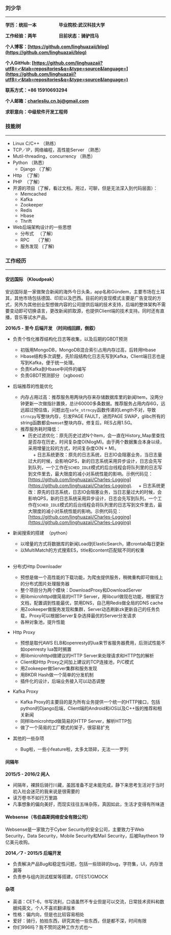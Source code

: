 ### 刘少华
---
**学历：统招一本**&emsp;&emsp;&emsp;&emsp;&emsp;**毕业院校:武汉科技大学**  

**工作经验：两年**&emsp;&emsp;&emsp;&emsp;&emsp;**目前状态：骑驴找马**  

**个人博客：[https://github.com/linghuazaii/blog](https://github.com/linghuazaii/blog)**  

**个人GitHub: [https://github.com/linghuazaii?utf8=✓&tab=repositories&q=&type=source&language=](https://github.com/linghuazaii?utf8=✓&tab=repositories&q=&type=source&language=)**  

**联系方式：+86 15910693294**  

**个人邮箱：[charlesliu.cn.bj@gmail.com](charlesliu.cn.bj@gmail.com)**

**求职意向：中级软件开发工程师**  

### 技能树
---
 - Linux C/C++ （熟练）
 - TCP／IP，网络编程，高性能Server （熟悉）
 - Mutil-threading，concurrency （熟悉）
 - Python （熟悉）  
   - Django （了解）
 - Http  （了解）
 - PHP  （了解）
 - 开源的项目（了解，看过文档，用过，可聊，但是无法深入到代码层面）：  
   - Memcached  
   - Kafka  
   - Zookeeper  
   - Redis  
   - Hbase  
   - Thrift
 - Web后端架构设计的一些思想  
   - 分布式    （了解）  
   - RPC      （了解）  
   - 服务发现   (了解)
   
### 工作经历
---
#### 安远国际 （Kloudpeak）
安远国际是一家做聚合新闻的海外今日头条，app名称Gündem，主要市场在土耳其，其他市场包括德国、印尼以及巴西。目前的的变现模式主要是广告变现的方式，另外为其他创业型想做内容的公司提供后端的技术支持，后端的整体架构不需要变动即可切换语言，更改新闻抓取源，也提供Client端的技术支持。同时还有直播，音乐等试水产品。

**2016/5 - 至今 后端开发 （时间线回顾，倒叙）**
 - 负责个性化推荐结构化日志等收集，以及后期的GBDT预测  
   - 初版用MongoDB，MongoDB混合索引占用内存过高，后转用Hbase  
   - Hbase结构多次调整，先阶段结构化日志先写到Kafka，Client端日志也是写到Kafka，便于统一处理。  
   - 负责Kafka到Hbase中间件的编写  
   - 负责GBDT预测部分 （xgboost）
   
 - 后端推荐的性能优化  
   - 内存占用过高：推荐服务用两块内存来存储数据库里的新闻Item，没两分钟更新一次做指针置换，总计60000多条数据。推荐服务占用内存6G，远远超过预估值，问题出在`safe_strncpy`函数传递的Length不对，导致`strncpy`写整块内存，引发PAGE FAULT，进而PAGE SWAP，glibc所有的string函数都会`memset`整块内存。修复后，RES占用1.5G。  
   - 推荐服务耗时降低：  
     + 历史过滤优化：原先历史过滤N个Item，会一直在History_Map里查找是否存在历史，时间复杂度O(NlogM)。由于两个数据集合本身以续，采用增量比较的方式，时间复杂度O(N + M)。  
     + 日志系统更改：原先的日志系统，日志IO会阻塞业务，当日志量过大的时候，会影响QPS，新的日志系统采用异步设计，日志会先写到队列，一个工作在`SCHED_IDLE`模式的后台线程会将队列里的日志写到文件里去，最大限度的减小对系统性能的影响。示例代码见：[https://github.com/linghuazaii/Charles-Logging](https://github.com/linghuazaii/Charles-Logging). 
     + 日志系统更改：原先的日志系统，日志IO会阻塞业务，当日志量过大的时候，会影响QPS，新的日志系统采用异步设计，日志会先写到队列，一个工作在`SCHED_IDLE`模式的后台线程会将队列里的日志写到文件里去，最大限度的减小对系统性能的影响。示例代码见：[https://github.com/linghuazaii/Charles-Logging](https://github.com/linghuazaii/Charles-Logging)  
     
 - 新闻搜索的搭建  （python）  
   - 以增量的方式将数据库的新闻Load到ElasticSearch，建crontab每日更新  
   - 以MultiMatch的方式搜索ES，title和content匹配赋不同的权重  
  
 - 分布式Http Downloader  
   - 预想是做一个高性能的下载功能，为爬虫提供服务，稍微重构即可做线上的分布式图片处理服务器  
   - 整个项目分为两个模块：DownloadProxy和DownloadServer  
   - 用libmicrohttpd做简易的HTTP Server，用libcurl做现在功能，根据官方文档，配置调到性能最优，禁用DNS，自己用Redis做全局的DNS cache  
   - 用Zookeeper做服务发现和集群，Server动态刷新zk更新自己的任务负载，Proxy可以根据Server复杂选择最优的Server分发请求  
   - 各种对象池，提升性能  
 
 - Http Proxy
   - 预想是取代AWS ELB和openresty的lua来节省服务器费用，后测试性能不如openresty lua暂时搁置  
   - 用libmicrohttpd做建议的HTTP Server来处理请求和HTTP包的解析
   - Client和Http Proxy之间加上建议的TCP连接池，P/C模式
   - 用Zookeeper做Server集群和服务发现
   - 用BKDR Hash做一个简单的分发机制
   - 插件化的设计，后端业务接入可以动态调整
 
 - Kafka Proxy
   - Kafka Proxy的主要目的是为所有业务提供一个统一的HTTP接口，包括python的Django后端，Client端的Android和iOS以及C++版的推荐和相关新闻
   - 同样libmicrohttpd做简易的HTTP Server，解析HTTP包
   - 做了一个简易的工厂模式的架子，很容易扩充

 - 其他的一些杂项
   - Bug啦，一些小feature啦，太多太琐碎，无法一一罗列

#### 间隔年
**2015/5 - 2016/2 闲人**
 - 间隔年，裸辞后骑行川藏，虽因准备不足未能完成，静下来思考生活对于当时初入社会迷茫的我来说是很需要的
 - 读万卷书不如行万里路
 - 凡事想象的偏向美好，而现实往往五味杂陈，真因如此，生活才变得有所味道  

#### Websense（韦伯森斯网络安全有限公司）
Websense是一家致力于Cyber Security的安全公司，主要致力于Web Security，Data Security，Mobile Security和Mail Security，后被Raytheon 19亿美元收购。

**2014／7 - 2015/5 后端开发**
 - 负责解决产品Bug和稳定性问题，包括一些琐碎的bug，字符集，UI，内存泄漏等
 - 负责参与组内测试框架等搭建，GTEST/GMOCK


#### 杂项
 - 英语：CET-6，书写流利，口语虽然不专业但是可以交流，日常技术资料和数据纯英文，个人不喜欢翻译版本
 - 性格：偏内向，但是也比较容易相处
 - 爱好：骑行，拍拍东西，研究其他一些东西，但是都不深，时间有限
 - 你们996吗？我不赞同这种工作方式也～
  
  
